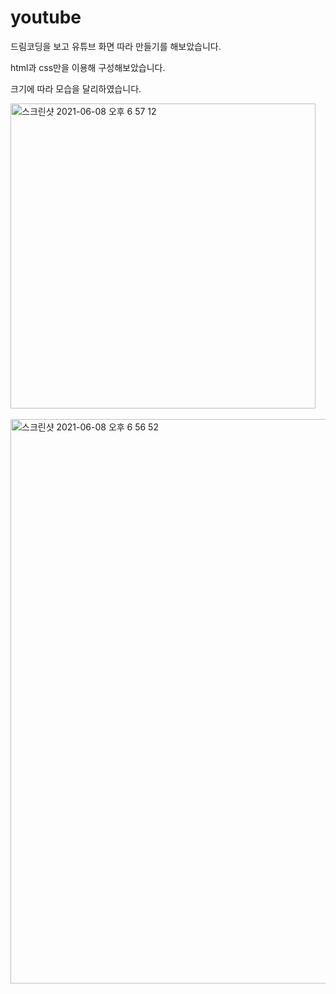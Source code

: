 # youtube

드림코딩을 보고 유튜브 화면 따라 만들기를 해보았습니다.

html과 css만을 이용해 구성해보았습니다.

크기에 따라 모습을 달리하였습니다.


<img width="488" alt="스크린샷 2021-06-08 오후 6 57 12" src="https://user-images.githubusercontent.com/80464961/121168724-3e3c9100-c88e-11eb-8585-e02eb608ac23.png">


<br>
<br>

<img width="903" alt="스크린샷 2021-06-08 오후 6 56 52" src="https://user-images.githubusercontent.com/80464961/121168740-40065480-c88e-11eb-8e19-c2501a556904.png">


